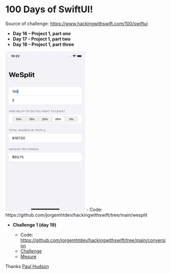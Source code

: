 # 100 Days of SwiftUI!

Source of challenge: https://www.hackingwithswift.com/100/swiftui

- **Day 16 – Project 1, part one**
- **Day 17 – Project 1, part two**
- **Day 18 – Project 1, part three**
<img src="https://github.com/jorgemhtdev/hackingwithswift/blob/main/wesplit/wesplit.png" width="250" height="500">
  - Code: https://github.com/jorgemhtdev/hackingwithswift/tree/main/wesplit

- **Challenge 1 (day 19)**

  - Code: https://github.com/jorgemhtdev/hackingwithswift/tree/main/conversion 
  - [Challenge](https://www.hackingwithswift.com/100/swiftui/19) 
  - [Mesure](https://developer.apple.com/documentation/foundation/measurement)


Thanks [Paul Hudson](https://twitter.com/twostraws)
